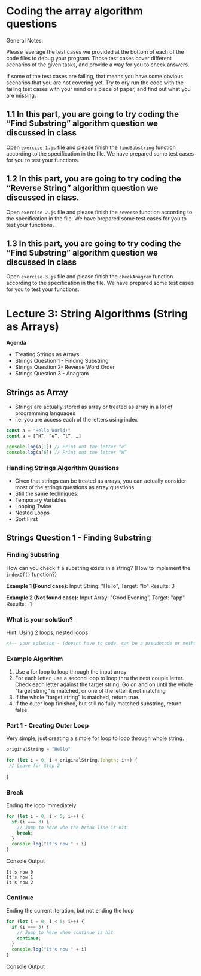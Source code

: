# Coding the array algorithm questions

General Notes:

Please leverage the test cases we provided at the bottom of each of the code files to debug your program. Those test cases cover different scenarios of the given tasks, and provide a way for you to check answers.

If some of the test cases are failing, that means you have some obvious scenarios that you are not covering yet. Try to dry run the code with the failing test cases with your mind or a piece of paper, and find out what you are missing. 

## 1.1 In this part, you are going to try coding the “Find Substring” algorithm question we discussed in class

Open `exercise-1.js` file and please finish the `findSubstring` function according to the specification in the file. We have prepared some test cases for you to test your functions.

## 1.2 In this part, you are going to try coding the “Reverse String” algorithm question we discussed in class.

Open `exercise-2.js` file and please finish the `reverse` function according to the specification in the file. We have prepared some test cases for you to test your functions.

## 1.3 In this part, you are going to try coding the “Find Substring” algorithm question we discussed in class

Open `exercise-3.js` file and please finish the `checkAnagram` function according to the specification in the file. We have prepared some test cases for you to test your functions.

# Lecture 3: String Algorithms (String as Arrays)

**Agenda**

- Treating Strings as Arrays
- Strings Question 1 - Finding Substring
- Strings Question 2- Reverse Word Order
- Strings Question 3 - Anagram

## Strings as Array

- Strings are actually stored as array or treated as array in a lot of programming languages
- i.e. you are access each of the letters using index

```javascript
const a = "Hello World!"
const a = [“H”, “e”, “l”, …]

console.log(a[1]) // Print out the letter “e”
console.log(a[6]) // Print out the letter “W”
```

### Handling Strings Algorithm Questions
- Given that strings can be treated as arrays, you can actually consider 
most of the strings questions as array questions
- Still the same techniques:
 - Temporary Variables
 - Looping Twice
 - Nested Loops
 - Sort First

## Strings Question 1 - Finding Substring

### Finding Substring

How can you check if a substring exists in a string? (How to implement the `indexOf()` function?)

**Example 1 (Found case):**
Input String: "Hello", Target: "lo" 
Results: 3

**Example 2 (Not found case):**
Input Array: "Good Evening”, Target: "app"
Results: -1

### What is your solution?

Hint: Using 2 loops, nested loops

```markdown
<!-- your solution - (doesnt have to code, can be a pseudocode or methodology) -->


```

### Example Algorithm

1. Use a for loop to loop through the input array
2. For each letter, use a second loop to loop thru the next couple letter. 
Check each letter against the target string. Go on and on until the whole 
“target string” is matched, or one of the letter it not matching
3. If the whole “target string” is matched, return true.
4. If the outer loop finished, but still no fully matched substring, return false

### Part 1 - Creating Outer Loop

Very simple, just creating a simple for loop to loop through whole string.

```javascript
originalString = "Hello"

for (let i = 0; i < originalString.length; i++) {
 // Leave for Step 2
 
}
```

### Break

Ending the loop immediately

```javascript
for (let i = 0; i < 5; i++) {
  if (i === 3) {
    // Jump to here whe the break line is hit
    break;
  }
  console.log("It's now " + i)
}
```

Console Output

```console
It's now 0
It's now 1
It's now 2
```

### Continue

Ending the current iteration, but not ending the loop

```javascript
for (let i = 0; i < 5; i++) {
  if (i === 3) {
    // Jump to here when continue is hit
    continue;
  }
  console.log("It's now " + i)
}
```

Console Output